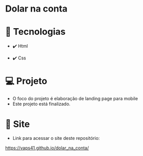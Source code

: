 # Dolar na conta

# 🚀 Tecnologias

* ✔️ Html

* ✔️ Css

# 💻 Projeto
* O foco do projeto é elaboração de landing page para mobile
* Este projeto está finalizado.

# 🔗 Site
* Link para acessar o site deste repositório:

https://vaps41.github.io/dolar_na_conta/
